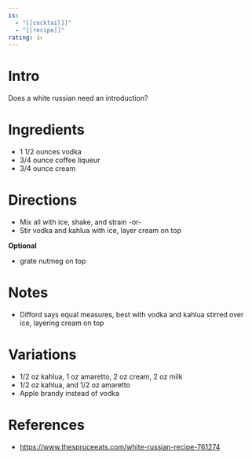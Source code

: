 ```yaml
---
is:
  - "[[cocktail]]"
  - "[[recipe]]"
rating: 👍
---
```

# Intro
Does a white russian need an introduction?

# Ingredients
* 1 1/2 ounces vodka
* 3/4 ounce coffee liqueur
* 3/4 ounce cream

# Directions
* Mix all with ice, shake, and strain -or-
* Stir vodka and kahlua with ice, layer cream on top

**Optional**
- grate nutmeg on top

# Notes
* Difford says equal measures, best with vodka and kahlua stirred over ice, layering cream on top

# Variations
* 1/2 oz kahlua, 1 oz amaretto, 2 oz cream, 2 oz milk
* 1/2 oz kahlua, and 1/2 oz amaretto
* Apple brandy instead of vodka

# References
* https://www.thespruceeats.com/white-russian-recipe-761274
